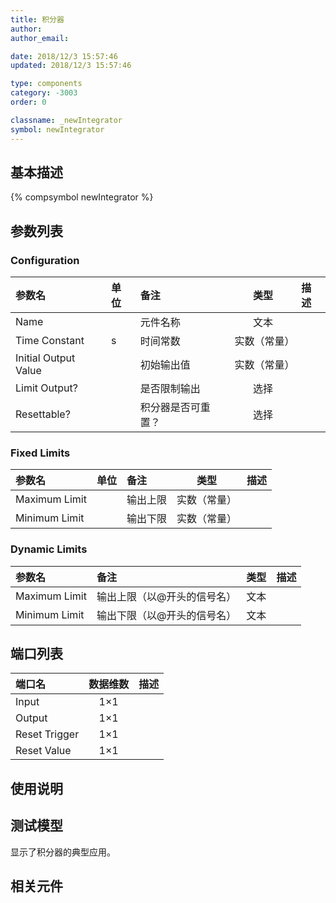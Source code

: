 ```yaml
---
title: 积分器
author: 
author_email:

date: 2018/12/3 15:57:46
updated: 2018/12/3 15:57:46

type: components
category: -3003
order: 0

classname: _newIntegrator
symbol: newIntegrator
---
```

## 基本描述
{% compsymbol newIntegrator %}

## 参数列表
### Configuration
| 参数名 | 单位 | 备注 | 类型 | 描述 |
| :--- | :--- | :--- | :--: | :--- |
| Name |  | 元件名称 | 文本 |  |
| Time Constant | s | 时间常数 | 实数（常量） |  |
| Initial Output Value |  | 初始输出值 | 实数（常量） |  |
| Limit Output? |  | 是否限制输出 | 选择 |  |
| Resettable? |  | 积分器是否可重置？ | 选择 |  |

### Fixed Limits
| 参数名 | 单位 | 备注 | 类型 | 描述 |
| :--- | :--- | :--- | :--: | :--- |
| Maximum Limit |  | 输出上限 | 实数（常量） |  |
| Minimum Limit |  | 输出下限 | 实数（常量） |  |

### Dynamic Limits
| 参数名 | 备注 | 类型 | 描述 |
| :--- | :--- | :--: | :--- |
| Maximum Limit | 输出上限（以@开头的信号名） | 文本 |  |
| Minimum Limit | 输出下限（以@开头的信号名） | 文本 |  |


## 端口列表

| 端口名 | 数据维数 | 描述 |
| :--- | :--:  | :--- |
| Input | 1×1 | |                   
| Output | 1×1 | |                   
| Reset Trigger | 1×1 | |                   
| Reset Value | 1×1 | |                   

## 使用说明


## 测试模型
[<test name>](<test link>)显示了积分器的典型应用。

## 相关元件


